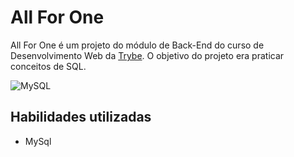 # All For One


All For One é um projeto do módulo de Back-End do curso de Desenvolvimento Web da <a href="https://www.betrybe.com/">Trybe</a>. O objetivo do projeto era praticar conceitos de SQL. 

![MySQL](https://img.shields.io/badge/mysql-%2300f.svg?style=for-the-badge&logo=mysql&logoColor=white)

## Habilidades utilizadas

* MySql


